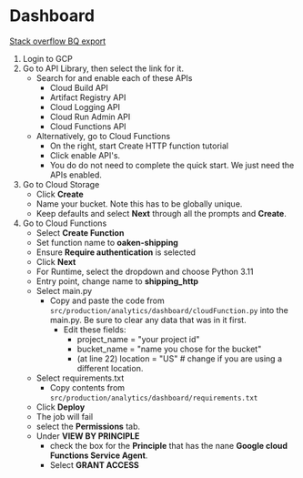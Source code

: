 # Dashboard

[Stack overflow BQ export](https://stackoverflow.com/questions/54317565/how-can-i-export-data-from-bigquery-to-an-external-server-in-a-csv)

1. Login to GCP
1. Go to API Library, then select the link for it.
    - Search for and enable each of these APIs
        - Cloud Build API
        - Artifact Registry API
        - Cloud Logging API
        - Cloud Run Admin API
        - Cloud Functions API
    - Alternatively, go to Cloud Functions
        - On the right, start Create HTTP function tutorial
        - Click enable API's. 
        - You do do not need to complete the quick start. We just need the APIs enabled.
1. Go to Cloud Storage
    - Click **Create**
    - Name your bucket. Note this has to be globally unique.
    - Keep defaults and select **Next** through all the prompts and **Create**.
1. Go to Cloud Functions
    - Select **Create Function**
    - Set function name to **oaken-shipping**
    - Ensure **Require authentication** is selected
    - Click **Next**
    - For Runtime, select the dropdown and choose Python 3.11
    - Entry point, change name to **shipping_http**
    - Select main.py
        - Copy and paste the code from `src/production/analytics/dashboard/cloudFunction.py` into the main.py. Be sure to clear any data that was in it first.
            - Edit these fields:
                - project_name = "your project id"
                - bucket_name = "name you chose for the bucket"
                - (at line 22) location = "US" # change if you are using a different location.
    - Select requirements.txt
        - Copy contents from `src/production/analytics/dashboard/requirements.txt`
    - Click **Deploy**
    - The job will fail
    - select the **Permissions** tab.
    - Under **VIEW BY PRINCIPLE**
        - check the box for the **Principle** that has the nane **Google cloud Functions Service Agent**.
        - Select **GRANT ACCESS**
        